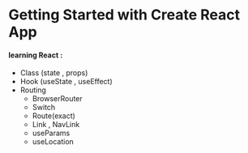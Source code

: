 # Getting Started with Create React App

#### learning React :  
* Class  (state , props)
* Hook (useState , useEffect)
* Routing
    * BrowserRouter
    * Switch
    * Route(exact)
    * Link , NavLink
    * useParams
    * useLocation
